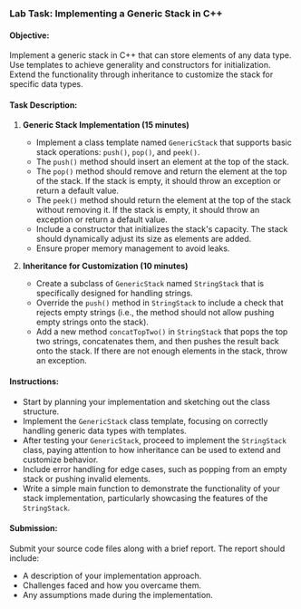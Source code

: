 ### Lab Task: Implementing a Generic Stack in C++

#### Objective:

Implement a generic stack in C++ that can store elements of any data type. Use templates to achieve generality and constructors for initialization. Extend the functionality through inheritance to customize the stack for specific data types.

#### Task Description:

1. **Generic Stack Implementation (15 minutes)**

   - Implement a class template named `GenericStack` that supports basic stack operations: `push()`, `pop()`, and `peek()`.
   - The `push()` method should insert an element at the top of the stack.
   - The `pop()` method should remove and return the element at the top of the stack. If the stack is empty, it should throw an exception or return a default value.
   - The `peek()` method should return the element at the top of the stack without removing it. If the stack is empty, it should throw an exception or return a default value.
   - Include a constructor that initializes the stack's capacity. The stack should dynamically adjust its size as elements are added.
   - Ensure proper memory management to avoid leaks.

2. **Inheritance for Customization (10 minutes)**
   - Create a subclass of `GenericStack` named `StringStack` that is specifically designed for handling strings.
   - Override the `push()` method in `StringStack` to include a check that rejects empty strings (i.e., the method should not allow pushing empty strings onto the stack).
   - Add a new method `concatTopTwo()` in `StringStack` that pops the top two strings, concatenates them, and then pushes the result back onto the stack. If there are not enough elements in the stack, throw an exception.

#### Instructions:

- Start by planning your implementation and sketching out the class structure.
- Implement the `GenericStack` class template, focusing on correctly handling generic data types with templates.
- After testing your `GenericStack`, proceed to implement the `StringStack` class, paying attention to how inheritance can be used to extend and customize behavior.
- Include error handling for edge cases, such as popping from an empty stack or pushing invalid elements.
- Write a simple main function to demonstrate the functionality of your stack implementation, particularly showcasing the features of the `StringStack`.

#### Submission:

Submit your source code files along with a brief report. The report should include:

- A description of your implementation approach.
- Challenges faced and how you overcame them.
- Any assumptions made during the implementation.
